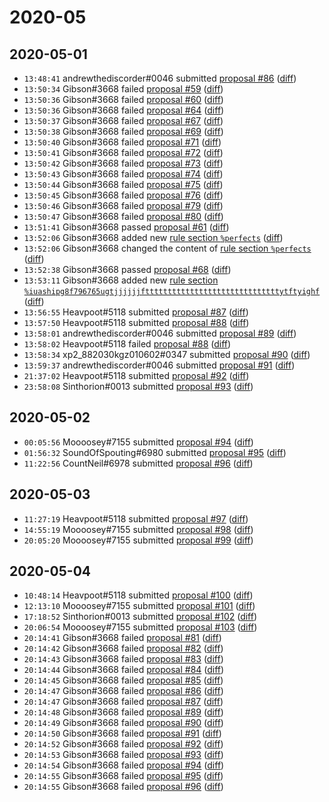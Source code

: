 # 2020-05

## 2020-05-01

* `13:48:41` andrewthediscorder#0046 submitted [proposal #86](../proposals.md#86) ([diff](https://github.com/Quonauts/Quonauts-9/commit/9db404ebee33e0477520f950a0ead55afa7fb684))
* `13:50:34` Gibson#3668 failed [proposal #59](../proposals.md#59) ([diff](https://github.com/Quonauts/Quonauts-9/commit/d1441c3338b02cb4cbb3c67511273c95ba473e73))
* `13:50:36` Gibson#3668 failed [proposal #60](../proposals.md#60) ([diff](https://github.com/Quonauts/Quonauts-9/commit/f8f1576c1325352dc8d4e2c92f7df1e9c2d477d6))
* `13:50:36` Gibson#3668 failed [proposal #64](../proposals.md#64) ([diff](https://github.com/Quonauts/Quonauts-9/commit/c573b5df753f9b66dc64e74a02123476d95f4b64))
* `13:50:37` Gibson#3668 failed [proposal #67](../proposals.md#67) ([diff](https://github.com/Quonauts/Quonauts-9/commit/aae375f9ecd52a9af178c8b8846fe6a47e83307f))
* `13:50:38` Gibson#3668 failed [proposal #69](../proposals.md#69) ([diff](https://github.com/Quonauts/Quonauts-9/commit/e435f5ae719afcabd4633f9bd95f39644de27ea8))
* `13:50:40` Gibson#3668 failed [proposal #71](../proposals.md#71) ([diff](https://github.com/Quonauts/Quonauts-9/commit/173b9581a32c411b7d9be5d552a6f319e7673fdd))
* `13:50:41` Gibson#3668 failed [proposal #72](../proposals.md#72) ([diff](https://github.com/Quonauts/Quonauts-9/commit/5cc30297c54ffc910c675f3913304f06b49f2df4))
* `13:50:42` Gibson#3668 failed [proposal #73](../proposals.md#73) ([diff](https://github.com/Quonauts/Quonauts-9/commit/6f05a5ea927a7f10ad59b95848b530292a27ae33))
* `13:50:43` Gibson#3668 failed [proposal #74](../proposals.md#74) ([diff](https://github.com/Quonauts/Quonauts-9/commit/71020fe39ebf3d14ad3dc2192c2ad4705c912433))
* `13:50:44` Gibson#3668 failed [proposal #75](../proposals.md#75) ([diff](https://github.com/Quonauts/Quonauts-9/commit/a8832d1422ed9721566086c7e45011c9df037f12))
* `13:50:45` Gibson#3668 failed [proposal #76](../proposals.md#76) ([diff](https://github.com/Quonauts/Quonauts-9/commit/02b2e985e3bceddeaffa5c9065b725bd370c98f0))
* `13:50:46` Gibson#3668 failed [proposal #79](../proposals.md#79) ([diff](https://github.com/Quonauts/Quonauts-9/commit/e79aecdd9416551f723734a501a0707ca38bfa5e))
* `13:50:47` Gibson#3668 failed [proposal #80](../proposals.md#80) ([diff](https://github.com/Quonauts/Quonauts-9/commit/4679504de7c0c67cb258966bb0db113a2fbafcc3))
* `13:51:41` Gibson#3668 passed [proposal #61](../proposals.md#61) ([diff](https://github.com/Quonauts/Quonauts-9/commit/1e5b9933d2bcaf8a53b6f6b8aaae81ea8556aea0))
* `13:52:06` Gibson#3668 added new [rule section `%perfects`](../rules.md#perfects) ([diff](https://github.com/Quonauts/Quonauts-9/commit/0733c695af6bdedd1d85756782c33ec10e488bcd))
* `13:52:06` Gibson#3668 changed the content of [rule section `%perfects`](../rules.md#perfects) ([diff](https://github.com/Quonauts/Quonauts-9/commit/6e3ef7ca3e089b7c3124fb4b978f813fb642a84b))
* `13:52:38` Gibson#3668 passed [proposal #68](../proposals.md#68) ([diff](https://github.com/Quonauts/Quonauts-9/commit/289369e3e229079e19c64db588869985c309b03b))
* `13:53:11` Gibson#3668 added new [rule section `%iuashipg8f796765ugtjjjjjjfttttttttttttttttttttttttttttttytftyighf`](../rules.md#iuashipg8f796765ugtjjjjjjfttttttttttttttttttttttttttttttytftyighf) ([diff](https://github.com/Quonauts/Quonauts-9/commit/36655098f7db3e38331f25533e664f8cab8422d0))
* `13:56:55` Heavpoot#5118 submitted [proposal #87](../proposals.md#87) ([diff](https://github.com/Quonauts/Quonauts-9/commit/25b6a95a344ead7229e3fe9018366c22d9b5d39d))
* `13:57:50` Heavpoot#5118 submitted [proposal #88](../proposals.md#88) ([diff](https://github.com/Quonauts/Quonauts-9/commit/e80cae26f4722ab5df5930f7f68d9329d2e93ade))
* `13:58:01` andrewthediscorder#0046 submitted [proposal #89](../proposals.md#89) ([diff](https://github.com/Quonauts/Quonauts-9/commit/ec4a6f991fbc32a0ade53a1224d39df664335b0e))
* `13:58:02` Heavpoot#5118 failed [proposal #88](../proposals.md#88) ([diff](https://github.com/Quonauts/Quonauts-9/commit/4eea64e5bffc5bebdcb4160806c630a9ef810b10))
* `13:58:34` xp2_882030kgz010602#0347 submitted [proposal #90](../proposals.md#90) ([diff](https://github.com/Quonauts/Quonauts-9/commit/0d9ac840c2ab401e0373575825f2e59bc2bf4bc0))
* `13:59:37` andrewthediscorder#0046 submitted [proposal #91](../proposals.md#91) ([diff](https://github.com/Quonauts/Quonauts-9/commit/218716724302cd5c3b8486c534574ae012b16ec3))
* `21:37:02` Heavpoot#5118 submitted [proposal #92](../proposals.md#92) ([diff](https://github.com/Quonauts/Quonauts-9/commit/954939b4d63b0d135434e760cb9666cf0d761b2f))
* `23:58:08` Sinthorion#0013 submitted [proposal #93](../proposals.md#93) ([diff](https://github.com/Quonauts/Quonauts-9/commit/4a4a5767122d6c0712621f7ef4eb7266eb3c1232))

## 2020-05-02

* `00:05:56` Moooosey#7155 submitted [proposal #94](../proposals.md#94) ([diff](https://github.com/Quonauts/Quonauts-9/commit/03c4a506cc6f1b8c880791c45527d52e3d62b1f3))
* `01:56:32` SoundOfSpouting#6980 submitted [proposal #95](../proposals.md#95) ([diff](https://github.com/Quonauts/Quonauts-9/commit/4d4df9477bf8319eca1c817fb1ffab2c633a623d))
* `11:22:56` CountNeil#6978 submitted [proposal #96](../proposals.md#96) ([diff](https://github.com/Quonauts/Quonauts-9/commit/c07c9b217579d56887b9f82bb1638915df00f49a))

## 2020-05-03

* `11:27:19` Heavpoot#5118 submitted [proposal #97](../proposals.md#97) ([diff](https://github.com/Quonauts/Quonauts-9/commit/33983e4724cc518899b3e7449aea6aa03bd12667))
* `14:55:19` Moooosey#7155 submitted [proposal #98](../proposals.md#98) ([diff](https://github.com/Quonauts/Quonauts-9/commit/ee48fba42468debb43d48cb355bcb65cd3a1df80))
* `20:05:20` Moooosey#7155 submitted [proposal #99](../proposals.md#99) ([diff](https://github.com/Quonauts/Quonauts-9/commit/66189596514aaf94d5b54e2eb12625b90f1d8d2a))

## 2020-05-04

* `10:48:14` Heavpoot#5118 submitted [proposal #100](../proposals.md#100) ([diff](https://github.com/Quonauts/Quonauts-9/commit/6abd68fd54ec7001a1dedb1fa4cc2bd3fbf14e62))
* `12:13:10` Moooosey#7155 submitted [proposal #101](../proposals.md#101) ([diff](https://github.com/Quonauts/Quonauts-9/commit/d2578c4d7a58d4705fdfff1ff86b82f0608e3d6a))
* `17:18:52` Sinthorion#0013 submitted [proposal #102](../proposals.md#102) ([diff](https://github.com/Quonauts/Quonauts-9/commit/d3df5b16336bc98284899aef9f68d29b7107801c))
* `20:06:54` Moooosey#7155 submitted [proposal #103](../proposals.md#103) ([diff](https://github.com/Quonauts/Quonauts-9/commit/a1f619f30476774d15b5fb22d7ba4d85c2780b3e))
* `20:14:41` Gibson#3668 failed [proposal #81](../proposals.md#81) ([diff](https://github.com/Quonauts/Quonauts-9/commit/7de9e05f5bc486f1122e57dd3d37e4d2da20890e))
* `20:14:42` Gibson#3668 failed [proposal #82](../proposals.md#82) ([diff](https://github.com/Quonauts/Quonauts-9/commit/e9663ffeeb405d8af2ed27ea15656b23270475fa))
* `20:14:43` Gibson#3668 failed [proposal #83](../proposals.md#83) ([diff](https://github.com/Quonauts/Quonauts-9/commit/5af79abf4f6ee4d250a0da4e8e2a0e2ef9594ddc))
* `20:14:44` Gibson#3668 failed [proposal #84](../proposals.md#84) ([diff](https://github.com/Quonauts/Quonauts-9/commit/731a4d8f2585cddabba45f9ba8898f006703e137))
* `20:14:45` Gibson#3668 failed [proposal #85](../proposals.md#85) ([diff](https://github.com/Quonauts/Quonauts-9/commit/724b70442d19953526af588295fea762a69ca478))
* `20:14:47` Gibson#3668 failed [proposal #86](../proposals.md#86) ([diff](https://github.com/Quonauts/Quonauts-9/commit/0e9eaa1739b7bded0b7dd074d570240fe5198cd4))
* `20:14:47` Gibson#3668 failed [proposal #87](../proposals.md#87) ([diff](https://github.com/Quonauts/Quonauts-9/commit/42de2af96d8a24b7e353b9b9ee2a9b5210ad0d95))
* `20:14:48` Gibson#3668 failed [proposal #89](../proposals.md#89) ([diff](https://github.com/Quonauts/Quonauts-9/commit/1e3ac3e9e6ab37e3911bc25723639fa5ca13e38e))
* `20:14:49` Gibson#3668 failed [proposal #90](../proposals.md#90) ([diff](https://github.com/Quonauts/Quonauts-9/commit/543e53ae65b23e05163f5457b897ea841702ce05))
* `20:14:50` Gibson#3668 failed [proposal #91](../proposals.md#91) ([diff](https://github.com/Quonauts/Quonauts-9/commit/78f3ef6bb2f376e4198c102d38dddbde50cc4891))
* `20:14:52` Gibson#3668 failed [proposal #92](../proposals.md#92) ([diff](https://github.com/Quonauts/Quonauts-9/commit/36ac301f0c3682d5931be261ffea7fda720afa4b))
* `20:14:53` Gibson#3668 failed [proposal #93](../proposals.md#93) ([diff](https://github.com/Quonauts/Quonauts-9/commit/8cc5daee8b9f31d67b262914db52102ac339a967))
* `20:14:54` Gibson#3668 failed [proposal #94](../proposals.md#94) ([diff](https://github.com/Quonauts/Quonauts-9/commit/b30fa1bd02913f0ed746d105fb067dd059e4da3b))
* `20:14:55` Gibson#3668 failed [proposal #95](../proposals.md#95) ([diff](https://github.com/Quonauts/Quonauts-9/commit/ee6651e17ba46d68416545ca2e15a9ee2ce1ce38))
* `20:14:55` Gibson#3668 failed [proposal #96](../proposals.md#96) ([diff](https://github.com/Quonauts/Quonauts-9/commit/673b48e97c7971f7fd326cdd427de810bb57070d))
